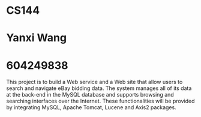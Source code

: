# CS144
# Yanxi Wang
# 604249838

This project is to build a Web service and a Web site that allow users to search and navigate eBay bidding data. 
The system manages all of its data at the back-end in the MySQL database and
supports browsing and searching interfaces over the Internet. 
These functionalities will be provided by integrating MySQL, Apache Tomcat, Lucene and Axis2 packages.
